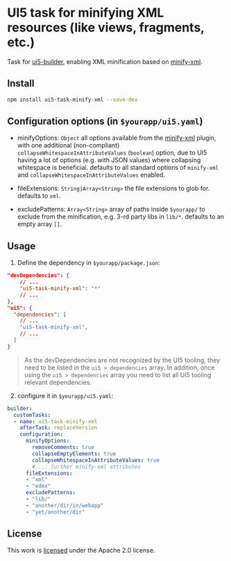 # UI5 task for minifying XML resources (like views, fragments, etc.)

Task for [ui5-builder](https://github.com/SAP/ui5-builder), enabling XML minification based on [minify-xml](https://github.com/kristian/minify-xml#readme).

## Install

```bash
npm install ui5-task-minify-xml --save-dev
```

## Configuration options (in `$yourapp/ui5.yaml`)

- minifyOptions: `Object`
  all options available from the [minify-xml](https://github.com/kristian/minify-xml#options) plugin, with one additional (non-compliant) `collapseWhitespaceInAttributeValues` (`boolean`) option, due to UI5 having a lot of options (e.g. with JSON values) where collapsing whitespace is beneficial. defaults to all standard options of `minify-xml` and `collapseWhitespaceInAttributeValues` enabled.

- fileExtensions: `String|Array<String>`
  the file extensions to glob for. defaults to `xml`.

- excludePatterns: `Array<String>` 
  array of paths inside `$yourapp/` to exclude from the minification, e.g. 3-rd party libs in `lib/*`. defaults to an empty array `[]`.

## Usage

1. Define the dependency in `$yourapp/package.json`:

```json
"devDependencies": {
    // ...
    "ui5-task-minify-xml": "*"
    // ...
},
"ui5": {
  "dependencies": [
    // ...
    "ui5-task-minify-xml",
    // ...
  ]
}
```

> As the devDependencies are not recognized by the UI5 tooling, they need to be listed in the `ui5 > dependencies` array. In addition, once using the `ui5 > dependencies` array you need to list all UI5 tooling relevant dependencies.

2. configure it in `$yourapp/ui5.yaml`:

```yaml
builder:
  customTasks:
  - name: ui5-task-minify-xml
    afterTask: replaceVersion
    configuration:
      minifyOptions:
        removeComments: true
        collapseEmptyElements: true
        collapseWhitespaceInAttributeValues: true
        # ... further minify-xml attributes
      fileExtensions:
      - "xml"
      - "edmx"
      excludePatterns:
      - "lib/"
      - "another/dir/in/webapp"
      - "yet/another/dir"
```

## License

This work is [licensed](../../LICENSE) under the Apache 2.0 license.
